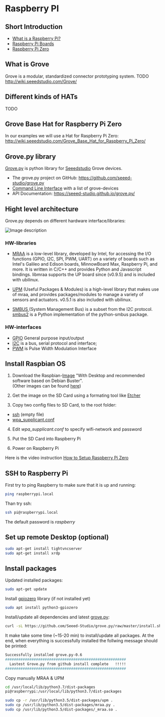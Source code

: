 # Raspberry PI
## Short Introduction
- [What is a Raspberry Pi?](https://www.raspberrypi.org/help/what-%20is-a-raspberry-pi/)
- [Raspberry Pi Boards](https://www.raspberrypi.org/products/)
- [Raspberry Pi Zero](https://www.raspberrypi.org/products/raspberry-pi-zero/)

## What is Grove
Grove is a modular, standardized connector prototyping system.
TODO
http://wiki.seeedstudio.com/Grove/

## Different kinds of HATs
TODO


## Grove Base Hat for Raspberry Pi Zero
In our examples we will use a Hat for Raspberry Pi Zero: 
http://wiki.seeedstudio.com/Grove_Base_Hat_for_Raspberry_Pi_Zero/

## Grove.py library
[Grove.py](https://pypi.org/project/grove.py) is python library for [Seeedstudio](http://wiki.seeedstudio.com) Grove devices.

* The grove.py project on GitHub: https://github.com/seeed-studio/grove.py
* [Command Line Interface](https://github.com/Seeed-Studio/grove.py/tree/master/doc) with a list of grove-devices
* API Documentation: https://seeed-studio.github.io/grove.py/

## Hight level architecture

Grove.py depends on different hardware interface/libraries:

![Image description](https://raw.githubusercontent.com/Seeed-Studio/grove.py/master/images/grove-py-arch.png)

### HW-libraries

* [MRAA](https://github.com/intel-iot-devkit/mraa) is a low-level library, developed by Intel, for accessing the I/O functions (GPIO, I2C, SPI, PWM, UART) on a variety of boards such as Intel's Galileo and Edison boards, MinnowBoard Max, Raspberry Pi, and more. It is written in C/C++ and provides Python and Javascript bindings. libmraa supports the UP board since (v0.9.5) and is included with ubilinux.

* [UPM](https://github.com/intel-iot-devkit/upm) (Useful Packages & Modules) is a high-level library that makes use of mraa, and provides packages/modules to manage a variety of sensors and actuators. v0.5.1 is also included with ubilinux.

* [SMBUS ](https://github.com/intel-iot-devkit/upm) (System Management Bus) is a subset from the I2C protocol. [smbus2](https://pypi.org/project/smbus2/) is a Python implementation of the python-smbus package.

### HW-interfaces
* [GPIO](https://www.raspberrypi.org/documentation/usage/gpio/) General purpose input/output
* [I2C](https://i2c.info) is a bus, serial protocol and interface;
* [PWM](https://en.wikipedia.org/wiki/Pulse-width_modulation) is Pulse Width Modulation Interface

## Install Raspbian OS
1. Download the Raspbian-[Image](https://downloads.raspberrypi.org/raspbian_full_latest) "With Desktop and recommended software based on Debian Buster".
<br/>(Other images can be found [here](https://www.raspberrypi.org/downloads/raspbian/))

2. Get the image on the SD Card using a formating tool like [Etcher](https://www.balena.io/etcher/)

3. Copy two config files to SD  Card, to the root folder:
* [ssh](config/ssh) (empty file)
* [wpa_supplicant.conf](config/wpa_supplicant.conf)

4. Edit *wpa_supplicant.conf* to specify wifi-network and password

5. Put the SD Card into Raspberry Pi

6. Power on Raspberry Pi

Here is the video instruction [How to Setup Raspberry Pi Zero](https://www.youtube.com/watch?v=3VO4vGlQ1pg&t=178s)

## SSH to Raspberry Pi
First try to ping Raspberry to make sure that it is up and running:
```bash
ping raspberrypi.local
```

Than try ssh:
```bash
ssh pi@raspberrypi.local
```
The default password is *raspberry*


## Set up remote Desktop (optional)
```bash
sudo apt-get install tightvncserver
sudo apt-get install xrdp
```

## Install packages

Updated installed packages:
```bash
sudo apt-get update

```
Install [gpiozero](https://gpiozero.readthedocs.io/en/stable/) library (if not installed yet)

```bash
sudo apt install python3-gpiozero
```

Install/update all dependencies and latest [grove.py](https://pypi.org/project/grove.py/):

```bash
curl -sL https://github.com/Seeed-Studio/grove.py/raw/master/install.sh | sudo bash -s -
```
It make take some time (~15-20 min) to install/update all packages. At the end, when everything is successfully installed the follwing message should be printed:
```bash
Successfully installed grove.py-0.6
#######################################################
  Lastest Grove.py from github install complete   !!!!!
#######################################################
```

Copy manually MRAA & UPM
```bash
cd /usr/local/lib/python3.7/dist-packages
pi@raspberrypi:/usr/local/lib/python3.7/dist-packages

sudo cp -r /usr/lib/python3.5/dist-packages/upm .
sudo cp /usr/lib/python3.5/dist-packages/mraa.py .
sudo cp /usr/lib/python3.5/dist-packages/_mraa.so .
```



